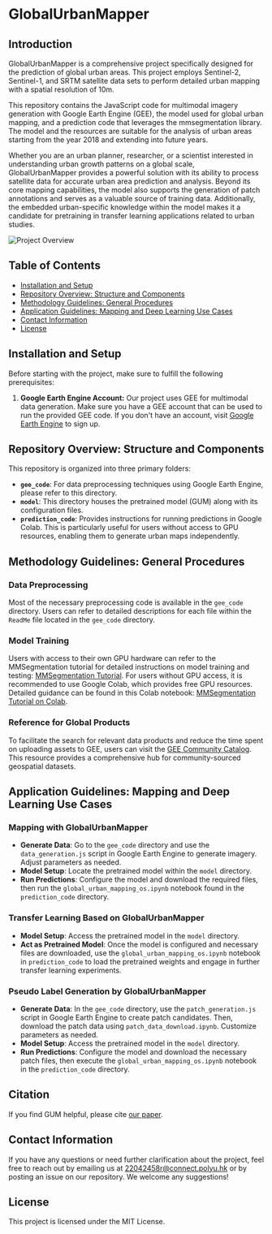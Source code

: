# GlobalUrbanMapper

## Introduction

GlobalUrbanMapper is a comprehensive project specifically designed for the prediction of global urban areas. This project employs Sentinel-2, Sentinel-1, and SRTM satellite data sets to perform detailed urban mapping with a spatial resolution of 10m.

This repository contains the JavaScript code for multimodal imagery generation with Google Earth Engine (GEE), the model used for global urban mapping, and a prediction code that leverages the mmsegmentation library. The model and the resources are suitable for the analysis of urban areas starting from the year 2018 and extending into future years.

Whether you are an urban planner, researcher, or a scientist interested in understanding urban growth patterns on a global scale, GlobalUrbanMapper provides a powerful solution with its ability to process satellite data for accurate urban area prediction and analysis. Beyond its core mapping capabilities, the model also supports the generation of patch annotations and serves as a valuable source of training data. Additionally, the embedded urban-specific knowledge within the model makes it a candidate for pretraining in transfer learning applications related to urban studies. 

![Project Overview](GUM_snapshot_Suva.png)

## Table of Contents

- [Installation and Setup](#installation-and-setup)
- [Repository Overview: Structure and Components](#repository-overview-structure-and-components)
- [Methodology Guidelines: General Procedures](#methodology-guidelines-general-procedures)
- [Application Guidelines: Mapping and Deep Learning Use Cases](#application-guidelines-mapping-and-deep-learning-use-cases)
- [Contact Information](#contact-information)
- [License](#license)

## Installation and Setup
Before starting with the project, make sure to fulfill the following prerequisites:

1. **Google Earth Engine Account:** Our project uses GEE for multimodal data generation. Make sure you have a GEE account that can be used to run the provided GEE code. If you don't have an account, visit [Google Earth Engine](https://courses.spatialthoughts.com/gee-sign-up.html#non-commercial-users) to sign up.

## Repository Overview: Structure and Components
This repository is organized into three primary folders:
- **`gee_code`**: For data preprocessing techniques using Google Earth Engine, please refer to this directory.
- **`model`**: This directory houses the pretrained model (GUM) along with its configuration files.
- **`prediction_code`**: Provides instructions for running predictions in Google Colab. This is particularly useful for users without access to GPU resources, enabling them to generate urban maps independently.

## Methodology Guidelines: General Procedures
### Data Preprocessing
Most of the necessary preprocessing code is available in the `gee_code` directory. Users can refer to detailed descriptions for each file within the `ReadMe` file located in the `gee_code` directory.
### Model Training
Users with access to their own GPU hardware can refer to the MMSegmentation tutorial for detailed instructions on model training and testing: [MMSegmentation Tutorial](https://mmsegmentation.readthedocs.io/en/latest/user_guides/1_config.html). For users without GPU access, it is recommended to use Google Colab, which provides free GPU resources. Detailed guidance can be found in this Colab notebook: [MMSegmentation Tutorial on Colab](https://github.com/open-mmlab/mmsegmentation/blob/main/demo/MMSegmentation_Tutorial.ipynb).
### Reference for Global Products
To facilitate the search for relevant data products and reduce the time spent on uploading assets to GEE, users can visit the [GEE Community Catalog](https://gee-community-catalog.org). This resource provides a comprehensive hub for community-sourced geospatial datasets.

## Application Guidelines: Mapping and Deep Learning Use Cases
### Mapping with GlobalUrbanMapper
- **Generate Data**: Go to the `gee_code` directory and use the `data_generation.js` script in Google Earth Engine to generate imagery. Adjust parameters as needed.
- **Model Setup**: Locate the pretrained model within the `model` directory.
- **Run Predictions**: Configure the model and download the required files, then run the `global_urban_mapping_os.ipynb` notebook found in the `prediction_code` directory.

### Transfer Learning Based on GlobalUrbanMapper
- **Model Setup**: Access the pretrained model in the `model` directory.
- **Act as Pretrained Model**: Once the model is configured and necessary files are downloaded, use the `global_urban_mapping_os.ipynb` notebook in `prediction_code` to load the pretrained weights and engage in further transfer learning experiments.

### Pseudo Label Generation by GlobalUrbanMapper
- **Generate Data**: In the `gee_code` directory, use the `patch_generation.js` script in Google Earth Engine to create patch candidates. Then, download the patch data using `patch_data_download.ipynb`. Customize parameters as needed.
- **Model Setup**: Access the pretrained model in the `model` directory.
- **Run Predictions**: Configure the model and download the necessary patch files, then execute the `global_urban_mapping_os.ipynb` notebook in the `prediction_code` directory.
  
## Citation
If you find GUM helpful, please cite [our paper](https://www.sciencedirect.com/science/article/pii/S0034425724002608).

## Contact Information
If you have any questions or need further clarification about the project, feel free to reach out by emailing us at [22042458r@connect.polyu.hk](mailto:22042458r@connect.polyu.hk) or by posting an issue on our repository. We welcome any suggestions!

## License
This project is licensed under the MIT License.
